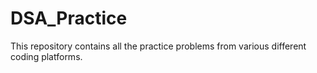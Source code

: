 # DSA_Practice
This repository contains all the practice problems from various different coding platforms.
